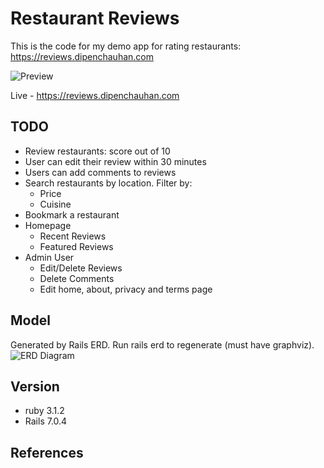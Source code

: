 # Restaurant Reviews

This is the code for my demo app for rating restaurants: https://reviews.dipenchauhan.com

![Preview](preview.png)

Live - https://reviews.dipenchauhan.com

## TODO

- Review restaurants: score out of 10
- User can edit their review within 30 minutes
- Users can add comments to reviews
- Search restaurants by location. Filter by:
  - Price
  - Cuisine
- Bookmark a restaurant
- Homepage
  - Recent Reviews
  - Featured Reviews
- Admin User
  - Edit/Delete Reviews
  - Delete Comments
  - Edit home, about, privacy and terms page

## Model

Generated by Rails ERD. Run rails erd to regenerate (must have graphviz).
![ERD Diagram](erd.png)

## Version

- ruby 3.1.2
- Rails 7.0.4

## References
